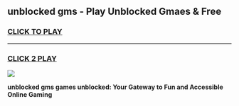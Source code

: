 
## unblocked gms - Play Unblocked Gmaes & Free
<h3>
<a href="https://news.freeplayer.one?title=unblocked_gms&ref=16F">CLICK TO PLAY</a></h3>
<hr>

<h3>
<a href="https://news.freeplayer.one?title=unblocked_gms&ref=16F">CLICK 2 PLAY</a>
  
</h3>

<a href="https://news.freeplayer.one?title=unblocked_gms&ref=16F/"><img src="https://clearcache.store/games.png"></a>


**unblocked gms games unblocked: Your Gateway to Fun and Accessible Online Gaming**
